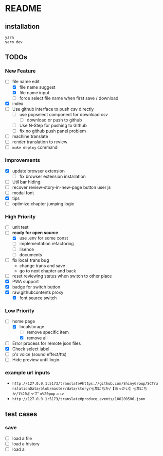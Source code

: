 # README

## installation

``` bash
yarn
yarn dev
```

## TODOs

### New Feature

- [ ] file name edit
  - [x] file name suggest
  - [x] file name input
  - [ ] force select file name when first save / download
- [x] index
- [ ] Use github interface to push csv directly
  - [ ] use popselect component for download csv
    - [ ] download or push to github
  - [ ] Use N-Step for pushing to Github
  - [ ] fix no github push panel problem
- [ ] machine translate
- [ ] render translation to review
- [ ] `make deploy` command

### Improvements

- [x] update browser extension
  - [ ] fix browser extension installation
- [ ] Util bar hiding
- [ ] recover review-story-in-new-page button user js
- [ ] modal font
- [x] tips
- [ ] optimize chapter jumping logic

### High Priority

- [ ] unit test
- [ ] **ready for open source**
  - [x] use .env for some const
  - [ ] implementation refactoring
  - [ ] lisence
  - [ ] documents
- [ ] fix local_trans bug
  - change trans and save
  - go to next chapter and back
- [ ] reset reviewing status when switch to other place
- [x] PWA support
- [x] badge for switch button
- [x] raw.githubcontents proxy
  - [x] font source switch

### Low Priority

- [ ] home page
  - [x] localstorage
    - [ ] remove specific item
    - [x] remove all

- [ ] Error process for remote json files
- [x] Check select label
- [ ] p's voice (sound effect/tts)
- [ ] Hide preview until login

### example url inputs

- `http://127.0.0.1:5173/translate#https://github.com/ShinyGroup/SCTranslationData/blob/master/data/story/七草にちか/【あっかい】七草にちか/1%20ポップ'n%20pop.csv`
- `http://127.0.0.1:5173/translate#produce_events/100200506.json`

## test cases

### save

- [ ] load a file
- [ ] load a history
- [ ] load a
